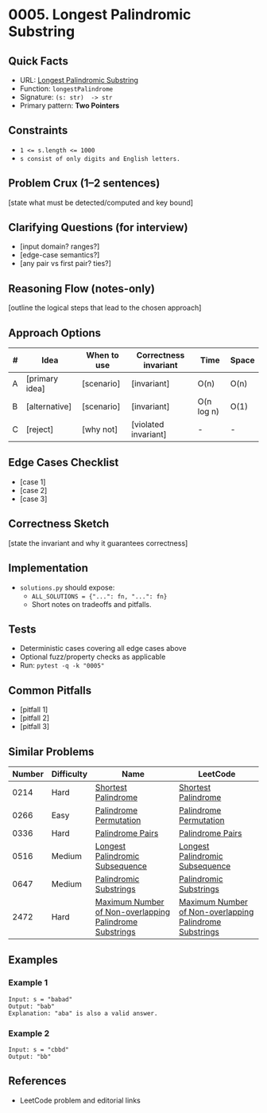 # 0005. Longest Palindromic Substring

## Quick Facts

- URL: [Longest Palindromic Substring](https://leetcode.com/problems/longest-palindromic-substring/)
- Function: `longestPalindrome`
- Signature: `(s: str)  -> str`
- Primary pattern: **Two Pointers**

## Constraints

- `1 <= s.length <= 1000`
- `s consist of only digits and English letters.`

## Problem Crux (1–2 sentences)

[state what must be detected/computed and key bound]

## Clarifying Questions (for interview)

- [input domain? ranges?]
- [edge-case semantics?]
- [any pair vs first pair? ties?]

## Reasoning Flow (notes-only)

[outline the logical steps that lead to the chosen approach]

## Approach Options

| #   | Idea           | When to use | Correctness invariant | Time       | Space |
| --- | -------------- | ----------- | --------------------- | ---------- | ----- |
| A   | [primary idea] | [scenario]  | [invariant]           | O(n)       | O(n)  |
| B   | [alternative]  | [scenario]  | [invariant]           | O(n log n) | O(1)  |
| C   | [reject]       | [why not]   | [violated invariant]  | -          | -     |

## Edge Cases Checklist

- [case 1]
- [case 2]
- [case 3]

## Correctness Sketch

[state the invariant and why it guarantees correctness]

## Implementation

- `solutions.py` should expose:
    - `ALL_SOLUTIONS = {"...": fn, "...": fn}`
    - Short notes on tradeoffs and pitfalls.

## Tests

- Deterministic cases covering all edge cases above
- Optional fuzz/property checks as applicable
- Run: `pytest -q -k "0005"`

## Common Pitfalls

- [pitfall 1]
- [pitfall 2]
- [pitfall 3]

## Similar Problems

| Number | Difficulty | Name                                                                                                                                 | LeetCode                                                                                                                                          |
| ------ | ---------- | ------------------------------------------------------------------------------------------------------------------------------------ | ------------------------------------------------------------------------------------------------------------------------------------------------- |
| 0214   | Hard       | [Shortest Palindrome](../0214-shortest-palindrome/readme.md)                                                                         | [Shortest Palindrome](https://leetcode.com/problems/shortest-palindrome/)                                                                         |
| 0266   | Easy       | [Palindrome Permutation](../0266-palindrome-permutation/readme.md)                                                                   | [Palindrome Permutation](https://leetcode.com/problems/palindrome-permutation/)                                                                   |
| 0336   | Hard       | [Palindrome Pairs](../0336-palindrome-pairs/readme.md)                                                                               | [Palindrome Pairs](https://leetcode.com/problems/palindrome-pairs/)                                                                               |
| 0516   | Medium     | [Longest Palindromic Subsequence](../0516-longest-palindromic-subsequence/readme.md)                                                 | [Longest Palindromic Subsequence](https://leetcode.com/problems/longest-palindromic-subsequence/)                                                 |
| 0647   | Medium     | [Palindromic Substrings](../0647-palindromic-substrings/readme.md)                                                                   | [Palindromic Substrings](https://leetcode.com/problems/palindromic-substrings/)                                                                   |
| 2472   | Hard       | [Maximum Number of Non-overlapping Palindrome Substrings](../2472-maximum-number-of-non-overlapping-palindrome-substrings/readme.md) | [Maximum Number of Non-overlapping Palindrome Substrings](https://leetcode.com/problems/maximum-number-of-non-overlapping-palindrome-substrings/) |

## Examples

### Example 1

```text
Input: s = "babad"
Output: "bab"
Explanation: "aba" is also a valid answer.
```

### Example 2

```text
Input: s = "cbbd"
Output: "bb"
```

## References

- LeetCode problem and editorial links
